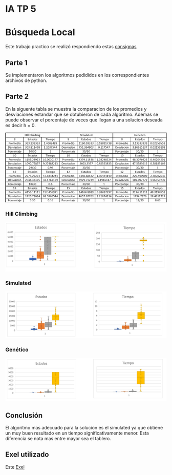 # IA TP 5
# Búsqueda Local 
Este trabajo practico se realizó respondiendo estas [consignas](https://docs.google.com/document/d/1Ocz9ZmOkIiVV7kgDguH99cpOWDKuxoKF6hwgtIv_NNQ/edit)

## Parte 1 
Se implementaron los algoritmos pedididos en los correspondientes archivos de python.

## Parte 2 

En la siguente tabla se muestra la comparacion de los promedios y desviaciones estandar que se obtubieron de cada algoritmo. Ademas se puede observar el porcentaje de veces que llegan a una solucion deseada es decir h = 0.

![](img/img1.png)

### Hill Climbing
![](img/img2.png)
### Simulated 
![](img/img3.png)
### Genético
![](img/img4.png)

## Conclusión
El algoritmo mas adecuado para la solucion es el simulated ya que obtiene un muy buen resultado en un tiempo significativamente menor. Esta diferencia se nota mas entre mayor sea el tablero.

## Exel utilizado
Este [Exel](https://1drv.ms/x/s!AnY8wEw8J95nhaoJ7RVpUzP_dBI_Jg)
